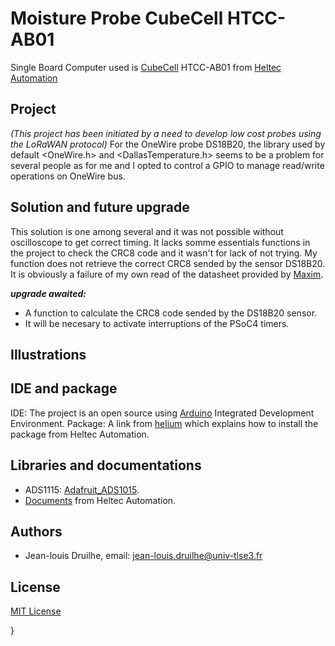# Moisture Probe CubeCell HTCC-AB01
Single Board Computer used is [CubeCell](https://heltec.org/project/htcc-ab01/) HTCC-AB01 from [Heltec Automation](https://heltec.org)

## Project
_(This project has been initiated by a need to develop low cost probes using the LoRaWAN protocol)_
For the OneWire probe DS18B20, the library used by default <OneWire.h> and <DallasTemperature.h> seems to be a problem
for several people as for me and I opted to control a GPIO to manage read/write operations on OneWire bus.

## Solution and future upgrade
This solution is one among several and it was not possible without oscilloscope to get correct timing.
It lacks somme essentials functions in the project to check the CRC8 code and it wasn't for lack of not trying. My function
does not retrieve the correct CRC8 sended by the sensor DS18B20. It is obviously a failure of my own read of the
datasheet provided by [Maxim](https://www.maximintegrated.com/en.html).

_**upgrade awaited:**_
* A function to calculate the CRC8 code sended by the DS18B20 sensor.
* It will be necesary to activate interruptions of the PSoC4 timers.

## Illustrations

## IDE and package
IDE: The project is an open source using [Arduino](https://www.arduino.cc/) Integrated Development Environment.
Package: A link from [helium](https://developer.helium.com/devices/arduino-quickstart/heltec-cubecell-board) which explains how to install the package from Heltec Automation.

## Libraries and documentations
* ADS1115: [Adafruit_ADS1015](https://github.com/adafruit/Adafruit_ADS1X15).
* [Documents](https://heltec.org/project/htcc-ab01/) from Heltec Automation.

## Authors
* Jean-louis Druilhe, email: jean-louis.druilhe@univ-tlse3.fr

## License
[MIT License](https://opensource.org/licenses/MIT)

}
 